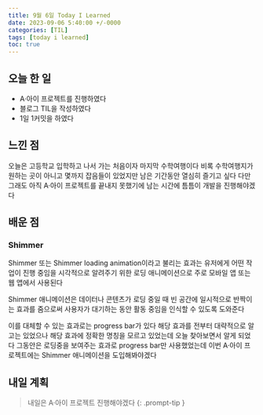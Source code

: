 ```yaml
---
title: 9월 6일 Today I Learned
date: 2023-09-06 5:40:00 +/-0000
categories: [TIL]
tags: [today i learned]
toc: true
---
```


## 오늘 한 일

* A·아이 프로젝트를 진행하였다
* 블로그 TIL을 작성하였다
* 1일 1커밋을 하였다

## 느낀 점

오늘은 고등학교 입학하고 나서 가는 처음이자 마지막 수학여행이다 비록 수학여행지가 원하는 곳이 아니고 몇까지 잡음들이 있었지만 남은 기간동안 열심히 즐기고 싶다 다만 그래도 아직 A·아이 프로젝트를 끝내지 못했기에 남는 시간에 틈틈이 개발을 진행해야겠다

## 배운 점

### Shimmer

Shimmer 또는 Shimmer loading animation이라고 불리는 효과는 유저에게 어떤 작업이 진행 중임을 시각적으로 알려주기 위한 로딩 애니메이션으로 주로 모바일 앱 또는 웹 앱에서 사용된다 

Shimmer 애니메이션은 데이터나 콘텐츠가 로딩 중일 때 빈 공간에 일시적으로 반짝이는 효과를 줌으로써 사용자가 대기하는 동안 활동 중임을 인식할 수 있도록 도와준다

이를 대체할 수 있는 효과로는 progress bar가 있다 해당 효과를 전부터 대략적으로 알고는 있었으나 해당 효과에 정확한 명칭을 모르고 있었는데 오늘 찾아보면서 알게 되었다 그동안은 로딩중을 보여주는 효과로 progress bar만 사용했었는데 이번 A·아이 프로젝트에는 Shimmer 애니메이션을 도입해봐야겠다

## 내일 계획

> 내일은 A·아이 프로젝트 진행해야겠다
{: .prompt-tip }

